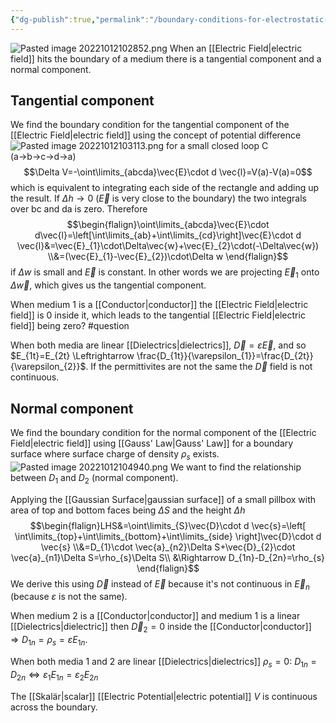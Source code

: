 ```yaml
---
{"dg-publish":true,"permalink":"/boundary-conditions-for-electrostatic-fields/","tags":["elektromagnetiskfältteori"]}
---
```




![Pasted image 20221012102852.png](/img/user/images/Pasted%20image%2020221012102852.png)
When an [[Electric Field\|electric field]] hits the boundary of a medium there is a tangential component and a normal component.

## Tangential component
We find the boundary condition for the tangential component of the [[Electric Field\|electric field]] using the concept of potential difference
![Pasted image 20221012103113.png](/img/user/images/Pasted%20image%2020221012103113.png)
for a small closed loop C (a→b→c→d→a) $$\Delta V=-\oint\limits_{abcda}\vec{E}\cdot d \vec{l}=V(a)-V(a)=0$$which is equivalent to integrating each side of the rectangle and adding up the result. If $\Delta h \rightarrow0$ ($\vec{E}$ is very close to the boundary) the two integrals over bc and da is zero.  Therefore $$\begin{flalign}\oint\limits_{abcda}\vec{E}\cdot d\vec{l}=\left[\int\limits_{ab}+\int\limits_{cd}\right]\vec{E}\cdot d \vec{l}&=\vec{E}_{1}\cdot\Delta\vec{w}+\vec{E}_{2}\cdot(-\Delta\vec{w}) \\&=(\vec{E}_{1}-\vec{E}_{2})\cdot\Delta w \end{flalign}$$if $\Delta w$ is small and $\vec{E}$ is constant. In other words we are projecting $\vec{E}_{1}$ onto $\Delta\vec{w}$, which gives us the tangential component.

When medium 1 is a [[Conductor\|conductor]] the [[Electric Field\|electric field]] is 0 inside it, which leads to the tangential [[Electric Field\|electric field]] being zero? #question 

When both media are linear [[Dielectrics\|dielectrics]], $\vec{D}=\varepsilon \vec{E}$, and so $E_{1t}=E_{2t} \Leftrightarrow \frac{D_{1t}}{\varepsilon_{1}}=\frac{D_{2t}}{\varepsilon_{2}}$. If the permittivites are not the same the $\vec{D}$ field is not continuous. 

## Normal component
We find the boundary condition for the normal component of the [[Electric Field\|electric field]] using [[Gauss' Law\|Gauss' Law]] for a boundary surface where surface charge of density $\rho_{s}$ exists.
![Pasted image 20221012104940.png](/img/user/images/Pasted%20image%2020221012104940.png)
We want to find the relationship between $D_{1}$ and $D_{2}$ (normal component).

Applying the [[Gaussian Surface\|gaussian surface]] of a small pillbox with area of top and bottom faces being $\Delta S$ and the height $\Delta h$
$$\begin{flalign}LHS&=\oint\limits_{S}\vec{D}\cdot d \vec{s}=\left[ 
\int\limits_{top}+\int\limits_{bottom}+\int\limits_{side} \right]\vec{D}\cdot d \vec{s} \\&=D_{1}\cdot \vec{a}_{n2}\Delta S+\vec{D}_{2}\cdot \vec{a}_{n1}\Delta S=\rho_{s}\Delta S\\ &\Rightarrow D_{1n}-D_{2n}=\rho_{s}
\end{flalign}$$
 We derive this using $\vec{D}$ instead of $\vec{E}$ because it's not continuous in $\vec{E}_{n}$ (because $\varepsilon$ is not the same).

When medium 2 is a [[Conductor\|conductor]] and medium 1 is a linear [[Dielectrics\|dielectric]] then $\vec{D}_{2}=0$ inside the [[Conductor\|conductor]] $\Rightarrow D_{1n}=\rho_{s}=\varepsilon E_{1n}$.

When both media 1 and 2 are linear [[Dielectrics\|dielectrics]] $\rho_{s}=0$:
	$D_{1n}=D_{2n} \Leftrightarrow \varepsilon_{1}E_{1n}=\varepsilon_{2}E_{2n}$

The [[Skalär\|scalar]] [[Electric Potential\|electric potential]] $V$ is continuous across the boundary.